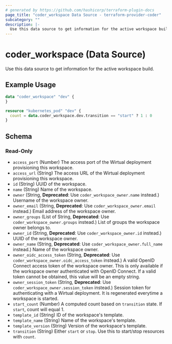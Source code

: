 ```yaml
---
# generated by https://github.com/hashicorp/terraform-plugin-docs
page_title: "coder_workspace Data Source - terraform-provider-coder"
subcategory: ""
description: |-
  Use this data source to get information for the active workspace build.
---
```


# coder_workspace (Data Source)

Use this data source to get information for the active workspace build.

## Example Usage

```terraform
data "coder_workspace" "dev" {
}

resource "kubernetes_pod" "dev" {
  count = data.coder_workspace.dev.transition == "start" ? 1 : 0
}
```

<!-- schema generated by tfplugindocs -->
## Schema

### Read-Only

- `access_port` (Number) The access port of the Wirtual deployment provisioning this workspace.
- `access_url` (String) The access URL of the Wirtual deployment provisioning this workspace.
- `id` (String) UUID of the workspace.
- `name` (String) Name of the workspace.
- `owner` (String, **Deprecated**: Use `coder_workspace_owner.name` instead.) Username of the workspace owner.
- `owner_email` (String, **Deprecated**: Use `coder_workspace_owner.email` instead.) Email address of the workspace owner.
- `owner_groups` (List of String, **Deprecated**: Use `coder_workspace_owner.groups` instead.) List of groups the workspace owner belongs to.
- `owner_id` (String, **Deprecated**: Use `coder_workspace_owner.id` instead.) UUID of the workspace owner.
- `owner_name` (String, **Deprecated**: Use `coder_workspace_owner.full_name` instead.) Name of the workspace owner.
- `owner_oidc_access_token` (String, **Deprecated**: Use `coder_workspace_owner.oidc_access_token` instead.) A valid OpenID Connect access token of the workspace owner. This is only available if the workspace owner authenticated with OpenID Connect. If a valid token cannot be obtained, this value will be an empty string.
- `owner_session_token` (String, **Deprecated**: Use `coder_workspace_owner.session_token` instead.) Session token for authenticating with a Wirtual deployment. It is regenerated everytime a workspace is started.
- `start_count` (Number) A computed count based on `transition` state. If `start`, count will equal 1.
- `template_id` (String) ID of the workspace's template.
- `template_name` (String) Name of the workspace's template.
- `template_version` (String) Version of the workspace's template.
- `transition` (String) Either `start` or `stop`. Use this to start/stop resources with `count`.

